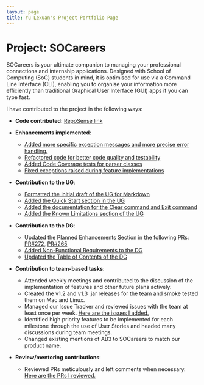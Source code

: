 ```yaml
---
layout: page
title: Yu Lexuan's Project Portfolio Page
---
```


# Project: SOCareers

SOCareers is your ultimate companion to managing your professional connections and internship applications. Designed
with School of Computing (SoC) students in mind, it is optimised for use via a Command Line Interface (CLI), enabling
you to organise your information more efficiently than traditional Graphical User Interface (GUI) apps if
you can type fast.

I have contributed to the project in the following ways:

* **Code contributed**: [RepoSense link](https://nus-cs2103-ay2324s1.github.io/tp-dashboard/?search=nauxe&breakdown=false&sort=groupTitle+dsc&sortWithin=title&since=2023-09-22&timeframe=commit&mergegroup=&groupSelect=groupByRepos)

* **Enhancements implemented**:
  * [Added more specific exception messages and more precise error handling.](https://github.com/AY2324S1-CS2103T-T10-4/tp/pull/138)
  * [Refactored code for better code quality and testability](https://github.com/AY2324S1-CS2103T-T10-4/tp/pull/113)
  * [Added Code Coverage tests for parser classes](https://github.com/AY2324S1-CS2103T-T10-4/tp/pull/211)
  * [Fixed exceptions raised during feature implementations](https://github.com/AY2324S1-CS2103T-T10-4/tp/pull/101)

* **Contribution to the UG**:
  * [Formatted the initial draft of the UG for Markdown](https://github.com/AY2324S1-CS2103T-T10-4/tp/pull/17)
  * [Added the Quick Start section in the UG](https://github.com/AY2324S1-CS2103T-T10-4/tp/pull/119)
  * [Added the documentation for the Clear command and Exit command](https://github.com/AY2324S1-CS2103T-T10-4/tp/pull/219)
  * [Added the Known Limitations section of the UG](https://github.com/AY2324S1-CS2103T-T10-4/tp/pull/225)

* **Contribution to the DG**:
  * Updated the Planned Enhancements Section in the following PRs: [PR#272](https://github.com/AY2324S1-CS2103T-T10-4/tp/pull/272), [PR#265](https://github.com/AY2324S1-CS2103T-T10-4/tp/pull/265)
  * [Added Non-Functional Requirements to the DG](https://github.com/AY2324S1-CS2103T-T10-4/tp/pull/265)
  * [Updated the Table of Contents of the DG](https://github.com/AY2324S1-CS2103T-T10-4/tp/pull/267)

* **Contribution to team-based tasks**:
  * Attended weekly meetings and contributed to the discussion of the implementation of features and other future plans actively.
  * Created the v1.2 and v1.3 .jar releases for the team and smoke tested them on Mac and Linux.
  * Managed our Issue Tracker and reviewed issues with the team at least once per week. [Here are the issues I added.](https://github.com/AY2324S1-CS2103T-T10-4/tp/issues?q=is%3Aissue+author%3ANauxe+is%3Aclosed+)
  * Identified high priority features to be implemented for each milestone through the use of User Stories and headed many discussions during team meetings.
  * Changed existing mentions of AB3 to SOCareers to match our product name.
 
* **Review/mentoring contributions**:
  * Reviewed PRs meticulously and left comments when necessary. [Here are the PRs I reviewed.](https://github.com/AY2324S1-CS2103T-T10-4/tp/pulls?q=is%3Apr+commenter%3ANauxe)
